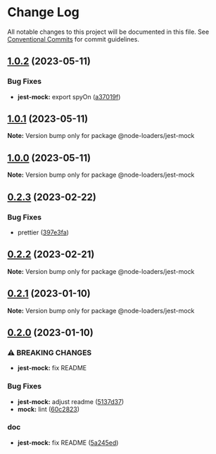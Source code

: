 # Change Log

All notable changes to this project will be documented in this file.
See [Conventional Commits](https://conventionalcommits.org) for commit guidelines.

## [1.0.2](https://github.com/node-loaders/loaders/compare/@node-loaders/jest-mock@1.0.1...@node-loaders/jest-mock@1.0.2) (2023-05-11)


### Bug Fixes

* **jest-mock:** export spyOn ([a37019f](https://github.com/node-loaders/loaders/commit/a37019f55ad7eaf8e056f73b2861be02c18cefb0))



## [1.0.1](https://github.com/node-loaders/loaders/compare/@node-loaders/jest-mock@1.0.0...@node-loaders/jest-mock@1.0.1) (2023-05-11)

**Note:** Version bump only for package @node-loaders/jest-mock





## [1.0.0](https://github.com/node-loaders/loaders/compare/@node-loaders/jest-mock@0.2.3...@node-loaders/jest-mock@1.0.0) (2023-05-11)

**Note:** Version bump only for package @node-loaders/jest-mock





## [0.2.3](https://github.com/node-loaders/loaders/compare/@node-loaders/jest-mock@0.2.2...@node-loaders/jest-mock@0.2.3) (2023-02-22)


### Bug Fixes

* prettier ([397e3fa](https://github.com/node-loaders/loaders/commit/397e3facba5ffee4260e378f7edda86600f9b5a0))



## [0.2.2](https://github.com/node-loaders/loaders/compare/@node-loaders/jest-mock@0.2.1...@node-loaders/jest-mock@0.2.2) (2023-02-21)

**Note:** Version bump only for package @node-loaders/jest-mock





## [0.2.1](https://github.com/node-loaders/loaders/compare/@node-loaders/jest-mock@0.2.0...@node-loaders/jest-mock@0.2.1) (2023-01-10)

**Note:** Version bump only for package @node-loaders/jest-mock





## [0.2.0](https://github.com/node-loaders/loaders/compare/@node-loaders/jest-mock@0.1.3...@node-loaders/jest-mock@0.2.0) (2023-01-10)


### ⚠ BREAKING CHANGES

* **jest-mock:** fix README

### Bug Fixes

* **jest-mock:** adjust readme ([5137d37](https://github.com/node-loaders/loaders/commit/5137d37d5ce4c1919947047213265bbf408d73fe))
* **mock:** lint ([60c2823](https://github.com/node-loaders/loaders/commit/60c2823aab25da0f05247c6b592e78b36595974c))


### doc

* **jest-mock:** fix README ([5a245ed](https://github.com/node-loaders/loaders/commit/5a245ed0824fb0fb0ff44d6a0db6d446fd97c004))
